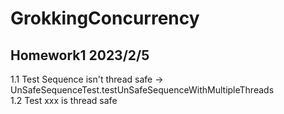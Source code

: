 # GrokkingConcurrency
## Homework1 2023/2/5
1.1 Test Sequence isn't thread safe -> UnSafeSequenceTest.testUnSafeSequenceWithMultipleThreads<br/>
1.2 Test xxx is thread safe
